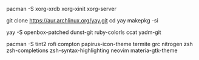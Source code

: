 pacman -S xorg-xrdb xorg-xinit xorg-server

git clone https://aur.archlinux.org/yay.git
cd yay
makepkg -si

yay -S openbox-patched dunst-git ruby-colorls ccat yadm-git

pacman -S tint2 rofi compton papirus-icon-theme termite grc nitrogen zsh zsh-completions zsh-syntax-highlighting neovim materia-gtk-theme
